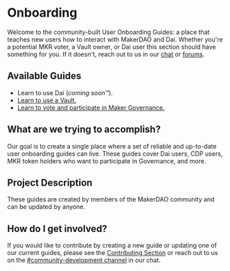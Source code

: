 # Onboarding

Welcome to the community-built User Onboarding Guides: a place that teaches new users how to interact with MakerDAO and Dai. Whether you're a potential MKR voter, a Vault owner, or Dai user this section should have something for you. If it doesn't, reach out to us in our [chat](https://chat.makerdao.com/channel/community-development) or [forums](https://forum.makerdao.com/).

## Available Guides

* Learn to use Dai \(_coming soon™️_\).
* [Learn to use a Vault.](vault-onboarding.md)
* [Learn to vote and participate in Maker Governance.](voter-onboarding.md)

## What are we trying to accomplish?

Our goal is to create a single place where a set of reliable and up-to-date user onboarding guides can live. These guides cover Dai users, CDP users, MKR token holders who want to participate in Governance, and more.

## Project Description

These guides are created by members of the MakerDAO community and can be updated by anyone.

## How do I get involved?

If you would like to contribute by creating a new guide or updating one of our current guides, please see the [Contributing Section](https://community-development.makerdao.com/contributing) or reach out to us on the [\#community-development channel](https://chat.makerdao.com/channel/community-development) in our chat.

